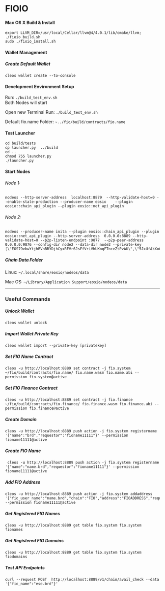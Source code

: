 
# FIOIO  

#### Mac OS X Build & Install  
  
    export LLVM_DIR=/usr/local/Cellar/llvm@4/4.0.1/lib/cmake/llvm; ./fioio_build.sh  
    sudo ./fioio_install.sh  
  
#### Wallet Management
##### Create Default Wallet  
  
    cleos wallet create --to-console  
    
#### Development Environment Setup
Run: `./build_test_env.sh`  
Both Nodes will start<br>

Open new Terminal
Run: `./build_test_env.sh`

Default fio.name Folder: `~../fio/build/contracts/fio.name`

#### Test Launcher  
  
    cd build/tests  
    cp launcher.py  ../build  
    cd ..  
    chmod 755 launcher.py  
    ./launcher.py  
    
#### Start Nodes
###### Node 1: 
    nodeos --http-server-address  localhost:8879  --http-validate-host=0 --enable-stale-production --producer-name eosio    --plugin eosio::chain_api_plugin --plugin eosio::net_api_plugin 
###### Node 2:
    nodeos --producer-name inita --plugin eosio::chain_api_plugin --plugin eosio::net_api_plugin --http-server-address  0.0.0.0:8889 --http-validate-host=0 --p2p-listen-endpoint :9877  --p2p-peer-address 0.0.0.0:9876 --config-dir node2 --data-dir node2 --private-key [\"EOS79vbwYtjhBVnBRYDjhCyxRFVr6JsFfVrLVhUKoqFTnceZtPvAU\",\"5JxUfAkXoCQdeZKNMhXEqRkFcZMYa3KR3vbie7SKsPv6rS3pCHg\"]
 
##### Chain Data Folder
Linux: `~/.local/share/eosio/nodeos/data`

Mac OS: `~/Library/Application Support/eosio/nodeos/data`

  
---  
  
### Useful Commands

##### Unlock Wallet

    cleos wallet unlock  

##### Import Wallet Private Key

    cleos wallet import --private-key [privatekey]
  
##### Set FIO Name Contract  
  
    cleos -u http://localhost:8889 set contract -j fio.system ~/fio/build/contracts/fio.name/ fio.name.wasm fio.name.abi --permission fio.system@active  
  
##### Set FIO Finance Contract  
  
    cleos -u http://localhost:8889 set contract -j fio.finance ~/fio/build/contracts/fio.finance/ fio.finance.wasm fio.finance.abi --permission fio.finance@active  
  
##### Create Domain  
  
    cleos -u http://localhost:8889 push action -j fio.system registername '{"name":"brd","requestor":"fioname11111"}' --permission fioname11111@active  
  
##### Create FIO Name  
  
     cleos -u http://localhost:8889 push action -j fio.system registername '{"name":"name.brd","requestor":"fioname11111"}' --permission fioname11111@active   
  
##### Add FIO Address  
  
    cleos -u http://localhost:8889 push action -j fio.system addaddress '{"fio_user_name":"name.brd","chain":"FIO","address":"FIOADDRESS","requestor":"fioname11111"}' --permission fioname11111@active  
  
##### Get Registered FIO Names  
  
    cleos -u http://localhost:8889 get table fio.system fio.system fionames  
  
##### Get Registered FIO Domains  
  
    cleos -u http://localhost:8889 get table fio.system fio.system fiodomains  
  
##### Test API Endpoints  
  
    curl --request POST  http://localhost:8889/v1/chain/avail_check --data '{"fio_name":"ese.brd"}'

